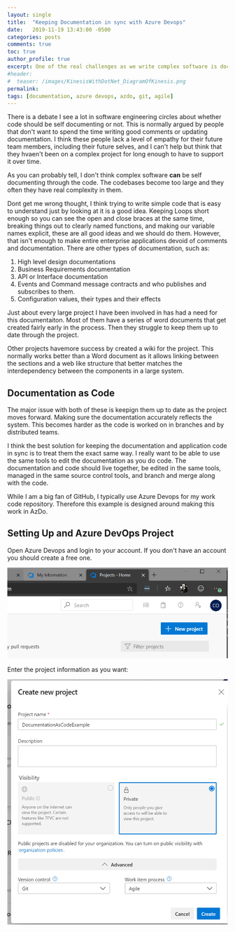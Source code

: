 ```yaml
---
layout: single
title:  "Keeping Documentation in sync with Azure Devops"
date:   2019-11-19 13:43:00 -0500
categories: posts
comments: true
toc: true
author_profile: true
excerpt: One of the real challenges as we write complex software is documenting it well, and keeping that documentation up to date. Here I show a technique I use for managing the process of documentation updates and making them accessible using Azure Devops
#header:
#  teaser: /images/KinesisWithDotNet_DiagramOfKinesis.png
permalink: 
tags: [documentation, azure devops, azdo, git, agile]
---
```


There is a debate I see a lot in software engineering circles about whether code should be self documenting or not. This is normally argued by people that don't want to spend the time writing good comments or updating documentation. I think these people lack a level of empathy for their future team members, including their future selves, and I can't help but think that they hvaen't been on a complex project for long enough to have to support it over time.

As you can probably tell, I don't think complex software **can** be self documenting through the code. The codebases become too large and they often they have real complexity in them.

Dont get me wrong thought, I think trying to write simple code that is easy to understand just by looking at it is a good idea.
Keeping Loops short enough so you can see the open and close braces at the same time, breaking things out to clearly named functions, and making our variable names explicit, these are all good ideas and we should do them.
However, that isn't enough to make entire enterprise applications devoid of comments and documentation.
There are other types of documentation, such as:

1. High level design documentations
2. Business Requirements documentation
3. API or Interface documentation
4. Events and Command message contracts and who publishes and subscribes to them.
5. Configuration values, their types and their effects

Just about every large project I have been involved in has had a need for this documentaiton. Most of them have a series of word documents that get created fairly early in the process. Then they struggle to keep them up to date through the project.

Other projects havemore success by created a wiki for the project. This normally works better than a Word document as it allows linking between the sections and a web like structure that better matches the interdependency between the components in a large system.

## Documentation as Code

The major issue with both of these is keepign them up to date as the project moves forward. Making sure the documentation accurately reflects the system. This becomes harder as the code is worked on in branches and by distributed teams.

I think the best solution for keeping the documentation and application code in sync is to treat them the exact same way. I really want to be able to use the same tools to edit the documentation as you do code. The documentation and code should live together, be edited in the same tools, managed in the same source control tools, and branch and merge along with the code.

While I am a big fan of GitHub, I typically use Azure Devops for my work code repository. Therefore this example is designed around making this work in AzDo. 

## Setting Up and Azure DevOps Project

Open Azure Devops and login to your account. If you don't have an account you should create a free one.

![New Project Button](../images/2019-11-19-keeping-documentation-in-sync-with-azure-devops/create-new-project-button.png)

Enter the project information as you want:

![New Project Button](../images/2019-11-19-keeping-documentation-in-sync-with-azure-devops/new-project-form.png)

